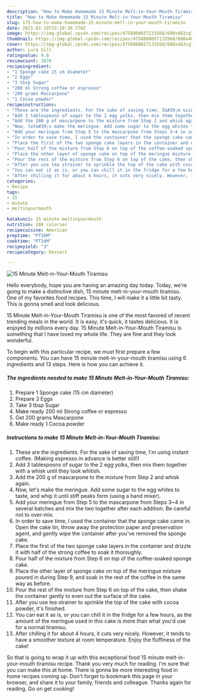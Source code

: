```yaml
---
description: "How to Make Homemade 15 Minute Melt-in-Your-Mouth Tiramisu"
title: "How to Make Homemade 15 Minute Melt-in-Your-Mouth Tiramisu"
slug: 175-how-to-make-homemade-15-minute-melt-in-your-mouth-tiramisu
date: 2021-01-10T23:19:39.778Z
image: https://img-global.cpcdn.com/recipes/4758808657133568/680x482cq70/15-minute-melt-in-your-mouth-tiramisu-recipe-main-photo.jpg
thumbnail: https://img-global.cpcdn.com/recipes/4758808657133568/680x482cq70/15-minute-melt-in-your-mouth-tiramisu-recipe-main-photo.jpg
cover: https://img-global.cpcdn.com/recipes/4758808657133568/680x482cq70/15-minute-melt-in-your-mouth-tiramisu-recipe-main-photo.jpg
author: Lura Gill
ratingvalue: 4.8
reviewcount: 2876
recipeingredient:
- "1 Sponge cake 15 cm diameter"
- "2 Eggs"
- "3 tbsp Sugar"
- "200 ml Strong coffee or espresso"
- "200 grams Mascarpone"
- "1 Cocoa powder"
recipeinstructions:
- "These are the ingredients. For the sake of saving time, I&#39;m using instant coffee.  (Making espresso in advance is better still!)"
- "Add 3 tablespoons of sugar to the 2 egg yolks, then mix them together with a whisk until they look whitish."
- "Add the 200 g of mascarpone to the mixture from Step 2 and whisk again."
- "Now, let&#39;s make the meringue. Add some sugar to the egg whites to taste, and whip it until stiff peaks form (using a hand mixer)."
- "Add your meringue from Step 5 to the mascarpone from Steps 3~4 in several batches and mix the two together after each addition. Be careful not to over-mix."
- "In order to save time, I used the container that the sponge cake came in. Open the cake tin, throw away the protection paper and preservation agent, and gently wipe the container after you&#39;ve removed the sponge cake."
- "Place the first of the two sponge cake layers in the container and drizzle it with half of the strong coffee to soak it thoroughly."
- "Pour half of the mixture from Step 6 on top of the coffee-soaked sponge cake."
- "Place the other layer of sponge cake on top of the meringue mixture poured in during Step 9, and soak in the rest of the coffee in the same way as before."
- "Pour the rest of the mixture from Step 6 on top of the cake, then shake the container gently to even out the surface of the cake."
- "After you use tea strainer to sprinkle the top of the cake with cocoa powder, it&#39;s finished."
- "You can eat it as is, or you can chill it in the fridge for a few hours, as the amount of the meringue used in this cake is more than what you&#39;d use for a normal tiramisu."
- "After chilling it for about 4 hours, it cuts very nicely. However, it tends to have a smoother texture at room temperature. Enjoy the fluffiness of the cake!"
categories:
- Recipe
tags:
- 15
- minute
- meltinyourmouth

katakunci: 15 minute meltinyourmouth 
nutrition: 204 calories
recipecuisine: American
preptime: "PT16M"
cooktime: "PT34M"
recipeyield: "3"
recipecategory: Dessert

---
```



![15 Minute Melt-in-Your-Mouth Tiramisu](https://img-global.cpcdn.com/recipes/4758808657133568/680x482cq70/15-minute-melt-in-your-mouth-tiramisu-recipe-main-photo.jpg)

Hello everybody, hope you are having an amazing day today. Today, we're going to make a distinctive dish, 15 minute melt-in-your-mouth tiramisu. One of my favorites food recipes. This time, I will make it a little bit tasty. This is gonna smell and look delicious.



15 Minute Melt-in-Your-Mouth Tiramisu is one of the most favored of recent trending meals in the world. It is easy, it's quick, it tastes delicious. It is enjoyed by millions every day. 15 Minute Melt-in-Your-Mouth Tiramisu is something that I have loved my whole life. They are fine and they look wonderful.


To begin with this particular recipe, we must first prepare a few components. You can have 15 minute melt-in-your-mouth tiramisu using 6 ingredients and 13 steps. Here is how you can achieve it.

<!--inarticleads1-->

##### The ingredients needed to make 15 Minute Melt-in-Your-Mouth Tiramisu:

1. Prepare 1 Sponge cake (15 cm diameter)
1. Prepare 2 Eggs
1. Take 3 tbsp Sugar
1. Make ready 200 ml Strong coffee or espresso
1. Get 200 grams Mascarpone
1. Make ready 1 Cocoa powder




<!--inarticleads2-->

##### Instructions to make 15 Minute Melt-in-Your-Mouth Tiramisu:

1. These are the ingredients. For the sake of saving time, I&#39;m using instant coffee.  (Making espresso in advance is better still!)
1. Add 3 tablespoons of sugar to the 2 egg yolks, then mix them together with a whisk until they look whitish.
1. Add the 200 g of mascarpone to the mixture from Step 2 and whisk again.
1. Now, let&#39;s make the meringue. Add some sugar to the egg whites to taste, and whip it until stiff peaks form (using a hand mixer).
1. Add your meringue from Step 5 to the mascarpone from Steps 3~4 in several batches and mix the two together after each addition. Be careful not to over-mix.
1. In order to save time, I used the container that the sponge cake came in. Open the cake tin, throw away the protection paper and preservation agent, and gently wipe the container after you&#39;ve removed the sponge cake.
1. Place the first of the two sponge cake layers in the container and drizzle it with half of the strong coffee to soak it thoroughly.
1. Pour half of the mixture from Step 6 on top of the coffee-soaked sponge cake.
1. Place the other layer of sponge cake on top of the meringue mixture poured in during Step 9, and soak in the rest of the coffee in the same way as before.
1. Pour the rest of the mixture from Step 6 on top of the cake, then shake the container gently to even out the surface of the cake.
1. After you use tea strainer to sprinkle the top of the cake with cocoa powder, it&#39;s finished.
1. You can eat it as is, or you can chill it in the fridge for a few hours, as the amount of the meringue used in this cake is more than what you&#39;d use for a normal tiramisu.
1. After chilling it for about 4 hours, it cuts very nicely. However, it tends to have a smoother texture at room temperature. Enjoy the fluffiness of the cake!




So that is going to wrap it up with this exceptional food 15 minute melt-in-your-mouth tiramisu recipe. Thank you very much for reading. I'm sure that you can make this at home. There is gonna be more interesting food in home recipes coming up. Don't forget to bookmark this page in your browser, and share it to your family, friends and colleague. Thanks again for reading. Go on get cooking!
